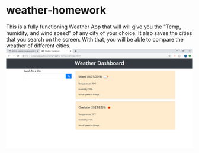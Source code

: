 # weather-homework
This is a fully functioning Weather App that will will give you the "Temp, humidity, and wind speed" of any city of your choice.
It also saves the cities that you search on the screen. With that, you will be able to compare the weather of different cities. 
<img src="images/screen3.png">
